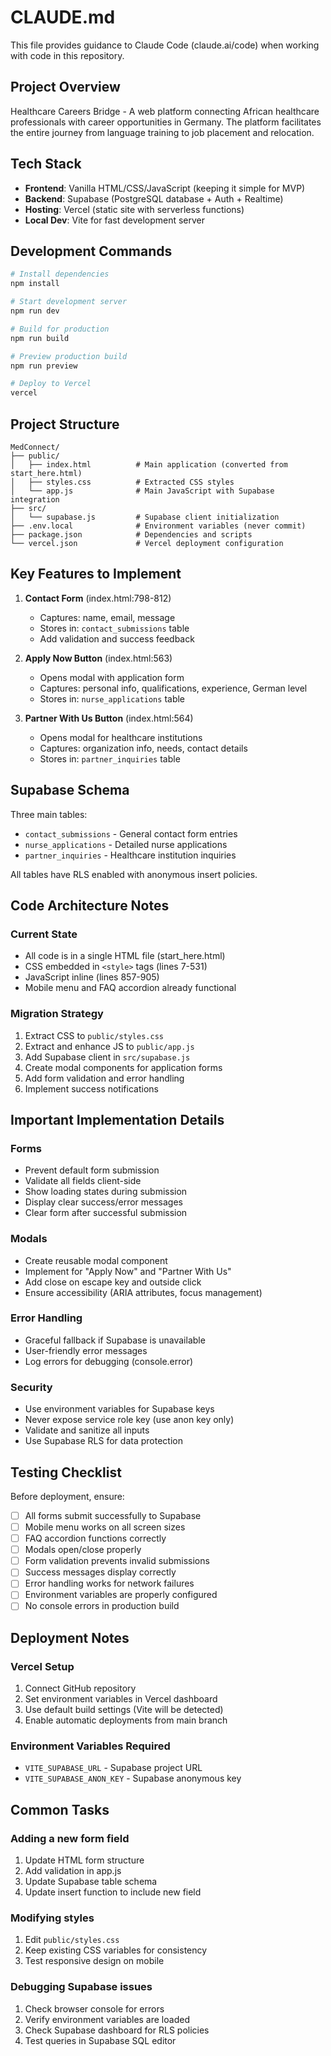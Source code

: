 # CLAUDE.md

This file provides guidance to Claude Code (claude.ai/code) when working with code in this repository.

## Project Overview

Healthcare Careers Bridge - A web platform connecting African healthcare professionals with career opportunities in Germany. The platform facilitates the entire journey from language training to job placement and relocation.

## Tech Stack

- **Frontend**: Vanilla HTML/CSS/JavaScript (keeping it simple for MVP)
- **Backend**: Supabase (PostgreSQL database + Auth + Realtime)
- **Hosting**: Vercel (static site with serverless functions)
- **Local Dev**: Vite for fast development server

## Development Commands

```bash
# Install dependencies
npm install

# Start development server
npm run dev

# Build for production
npm run build

# Preview production build
npm run preview

# Deploy to Vercel
vercel
```

## Project Structure

```
MedConnect/
├── public/
│   ├── index.html          # Main application (converted from start_here.html)
│   ├── styles.css          # Extracted CSS styles
│   └── app.js              # Main JavaScript with Supabase integration
├── src/
│   └── supabase.js         # Supabase client initialization
├── .env.local              # Environment variables (never commit)
├── package.json            # Dependencies and scripts
└── vercel.json             # Vercel deployment configuration
```

## Key Features to Implement

1. **Contact Form** (index.html:798-812)
   - Captures: name, email, message
   - Stores in: `contact_submissions` table
   - Add validation and success feedback

2. **Apply Now Button** (index.html:563)
   - Opens modal with application form
   - Captures: personal info, qualifications, experience, German level
   - Stores in: `nurse_applications` table

3. **Partner With Us Button** (index.html:564)
   - Opens modal for healthcare institutions
   - Captures: organization info, needs, contact details
   - Stores in: `partner_inquiries` table

## Supabase Schema

Three main tables:
- `contact_submissions` - General contact form entries
- `nurse_applications` - Detailed nurse applications
- `partner_inquiries` - Healthcare institution inquiries

All tables have RLS enabled with anonymous insert policies.

## Code Architecture Notes

### Current State
- All code is in a single HTML file (start_here.html)
- CSS embedded in `<style>` tags (lines 7-531)
- JavaScript inline (lines 857-905)
- Mobile menu and FAQ accordion already functional

### Migration Strategy
1. Extract CSS to `public/styles.css`
2. Extract and enhance JS to `public/app.js`
3. Add Supabase client in `src/supabase.js`
4. Create modal components for application forms
5. Add form validation and error handling
6. Implement success notifications

## Important Implementation Details

### Forms
- Prevent default form submission
- Validate all fields client-side
- Show loading states during submission
- Display clear success/error messages
- Clear form after successful submission

### Modals
- Create reusable modal component
- Implement for "Apply Now" and "Partner With Us"
- Add close on escape key and outside click
- Ensure accessibility (ARIA attributes, focus management)

### Error Handling
- Graceful fallback if Supabase is unavailable
- User-friendly error messages
- Log errors for debugging (console.error)

### Security
- Use environment variables for Supabase keys
- Never expose service role key (use anon key only)
- Validate and sanitize all inputs
- Use Supabase RLS for data protection

## Testing Checklist

Before deployment, ensure:
- [ ] All forms submit successfully to Supabase
- [ ] Mobile menu works on all screen sizes
- [ ] FAQ accordion functions correctly
- [ ] Modals open/close properly
- [ ] Form validation prevents invalid submissions
- [ ] Success messages display correctly
- [ ] Error handling works for network failures
- [ ] Environment variables are properly configured
- [ ] No console errors in production build

## Deployment Notes

### Vercel Setup
1. Connect GitHub repository
2. Set environment variables in Vercel dashboard
3. Use default build settings (Vite will be detected)
4. Enable automatic deployments from main branch

### Environment Variables Required
- `VITE_SUPABASE_URL` - Supabase project URL
- `VITE_SUPABASE_ANON_KEY` - Supabase anonymous key

## Common Tasks

### Adding a new form field
1. Update HTML form structure
2. Add validation in app.js
3. Update Supabase table schema
4. Update insert function to include new field

### Modifying styles
1. Edit `public/styles.css`
2. Keep existing CSS variables for consistency
3. Test responsive design on mobile

### Debugging Supabase issues
1. Check browser console for errors
2. Verify environment variables are loaded
3. Check Supabase dashboard for RLS policies
4. Test queries in Supabase SQL editor